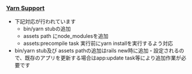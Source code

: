 ### [Yarn Support](https://github.com/rails/rails/pull/26836)

* 下記対応が行われています
  * bin/yarn stubの追加
  * assets path にnode_modulesを追加
  * assets:precompile task 実行前にyarn installを実行するよう対応
* bin/yarn stub及び assets pathの追加はrails new時に追加・設定されるので、既存のアプリを更新する場合はapp:update task等により追加作業が必要です
